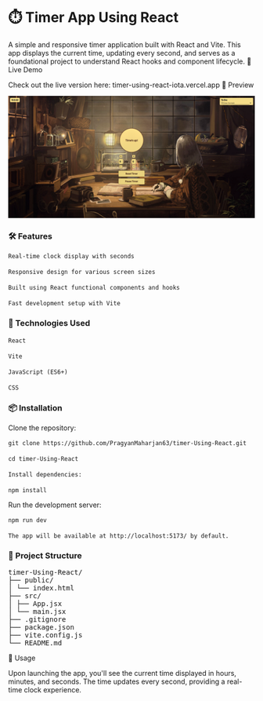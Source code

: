 # ⏱️ Timer App Using React

A simple and responsive timer application built with React and Vite. This app displays the current time, updating every second, and serves as a foundational project to understand React hooks and component lifecycle.
🚀 Live Demo

Check out the live version here: timer-using-react-iota.vercel.app
📸 Preview

![App screenshot](screenshot.png)

### 🛠️ Features

    Real-time clock display with seconds

    Responsive design for various screen sizes

    Built using React functional components and hooks

    Fast development setup with Vite

### 🧰 Technologies Used

    React

    Vite

    JavaScript (ES6+)

    CSS

### 📦 Installation

Clone the repository:

```
git clone https://github.com/PragyanMaharjan63/timer-Using-React.git

cd timer-Using-React

Install dependencies:

npm install
```

Run the development server:

    npm run dev

    The app will be available at http://localhost:5173/ by default.

### 📁 Project Structure

<pre>
timer-Using-React/
├── public/
│ └── index.html
├── src/
│ ├── App.jsx
│ └── main.jsx
├── .gitignore
├── package.json
├── vite.config.js
└── README.md
</pre>

🧪 Usage

Upon launching the app, you'll see the current time displayed in hours, minutes, and seconds. The time updates every second, providing a real-time clock experience.
